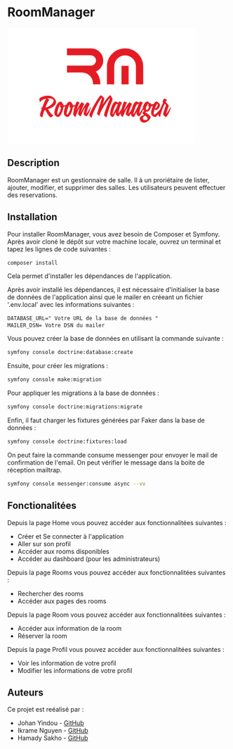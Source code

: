 # RoomManager

![logo](./assets/media/RoomManagerLogo.png)

## Description

RoomManager est un gestionnaire de salle. Il à un proriétaire de lister, ajouter, modifier, et supprimer des salles. Les utilisateurs peuvent effectuer des reservations.

## Installation

Pour installer RoomManager, vous avez besoin de Composer et Symfony.
Après avoir cloné le dépôt sur votre machine locale, ouvrez un terminal et tapez les lignes de code suivantes :

```bash
composer install
```

Cela permet d'installer les dépendances de l'application.

Après avoir installé les dépendances, il est nécessaire d'initialiser la base de données de l'application ainsi que le mailer en créeant un fichier '.env.local' avec les informations suivantes :

```env
DATABASE_URL=" Votre URL de la base de données "
MAILER_DSN= Votre DSN du mailer
```

Vous pouvez créer la base de données en utilisant la commande suivante :

```bash
symfony console doctrine:database:create
```

Ensuite, pour créer les migrations :

```bash
symfony console make:migration
```

Pour appliquer les migrations à la base de données :

```bash
symfony console doctrine:migrations:migrate
```

Enfin, il faut charger les fixtures générées par Faker dans la base de données :

```bash
symfony console doctrine:fixtures:load
```

On peut faire la commande consume messenger pour envoyer le mail de confirmation de l'email.
On peut vérifier le message dans la boite de réception mailtrap.

``` bash
symfony console messenger:consume async --vv
```

## Fonctionalitées

Depuis la page Home vous pouvez accéder aux fonctionnalitées suivantes :

- Créer et Se connecter à l'application
- Aller sur son profil
- Accéder aux rooms disponibles
- Accéder au dashboard (pour les administrateurs)

Depuis la page Rooms vous pouvez accéder aux fonctionnalitées suivantes :

- Rechercher des rooms
- Accéder aux pages des rooms

Depuis la page Room vous pouvez accéder aux fonctionnalitées suivantes :

- Accéder aux information de la room
- Réserver la room

Depuis la page Profil vous pouvez accéder aux fonctionnalitées suivantes :

- Voir les information de votre profil
- Modifier les informations de votre profil

## Auteurs

Ce projet est reéalisé par :

- Johan Yindou - [GitHub](https://github.com/JohanYindou)
- Ikrame Nguyen - [GitHub](https://github.com/Ikybn)
- Hamady Sakho - [GitHub](https://github.com/Sakhooo71)
